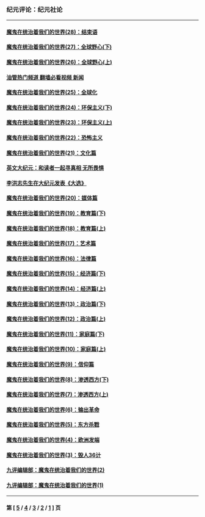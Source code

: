 ### 纪元评论：纪元社论
---
#### [魔鬼在统治着我们的世界(28)：结束语](../../pages/nsc422/n10936246.md?10070330) 
#### [魔鬼在统治着我们的世界(27)：全球野心(下)](../../pages/nsc422/n10928319.md?10070330) 
#### [魔鬼在统治着我们的世界(26)：全球野心(上)](../../pages/nsc422/n10900318.md?10070330) 
#### [油管热门频道 翻墙必看视频 新闻](ok?10070330)
#### [魔鬼在统治着我们的世界(25)：全球化](../../pages/nsc422/n10788205.md?10070330) 
#### [魔鬼在统治着我们的世界(24)：环保主义(下)](../../pages/nsc422/n10695307.md?10070330) 
#### [魔鬼在统治着我们的世界(23)：环保主义(上)](../../pages/nsc422/n10688613.md?10070330) 
#### [魔鬼在统治着我们的世界(22)：恐怖主义](../../pages/nsc422/n10614727.md?10070330) 
#### [魔鬼在统治着我们的世界(21)：文化篇](../../pages/nsc422/n10597706.md?10070330) 
#### [英文大纪元：和读者一起寻真相 无所畏惧](../../pages/nsc422/n12542027.md?10070330) 
#### [李洪志先生在大纪元发表《大选》](../../pages/nsc422/n12534746.md?10070330) 
#### [魔鬼在统治着我们的世界(20)：媒体篇](../../pages/nsc422/n10586579.md?10070330) 
#### [魔鬼在统治着我们的世界(19)：教育篇(下)](../../pages/nsc422/n10564808.md?10070330) 
#### [魔鬼在统治着我们的世界(18)：教育篇(上)](../../pages/nsc422/n10526970.md?10070330) 
#### [魔鬼在统治着我们的世界(17)：艺术篇](../../pages/nsc422/n10499093.md?10070330) 
#### [魔鬼在统治着我们的世界(16)：法律篇](../../pages/nsc422/n10485969.md?10070330) 
#### [魔鬼在统治着我们的世界(15)：经济篇(下)](../../pages/nsc422/n10469975.md?10070330) 
#### [魔鬼在统治着我们的世界(14)：经济篇(上)](../../pages/nsc422/n10457370.md?10070330) 
#### [魔鬼在统治着我们的世界(13)：政治篇(下)](../../pages/nsc422/n10448270.md?10070330) 
#### [魔鬼在统治着我们的世界(12)：政治篇(上)](../../pages/nsc422/n10444576.md?10070330) 
#### [魔鬼在统治着我们的世界(11)：家庭篇(下)](../../pages/nsc422/n10440961.md?10070330) 
#### [魔鬼在统治着我们的世界(10)：家庭篇(上)](../../pages/nsc422/n10435448.md?10070330) 
#### [魔鬼在统治着我们的世界(9)：信仰篇](../../pages/nsc422/n10432159.md?10070330) 
#### [魔鬼在统治着我们的世界(8)：渗透西方(下)](../../pages/nsc422/n10429603.md?10070330) 
#### [魔鬼在统治着我们的世界(7)：渗透西方(上)](../../pages/nsc422/n10426013.md?10070330) 
#### [魔鬼在统治着我们的世界(6)：输出革命](../../pages/nsc422/n10421536.md?10070330) 
#### [魔鬼在统治着我们的世界(5)：东方杀戮](../../pages/nsc422/n10417707.md?10070330) 
#### [魔鬼在统治着我们的世界(4)：欧洲发端](../../pages/nsc422/n10414890.md?10070330) 
#### [魔鬼在统治着我们的世界(3)：毁人36计](../../pages/nsc422/n10411583.md?10070330) 
#### [九评编辑部：魔鬼在统治着我们的世界(2)](../../pages/nsc422/n10410036.md?10070330) 
#### [九评编辑部：魔鬼在统治着我们的世界(1)](../../pages/nsc422/n10406825.md?10070330) 

---
#### 第 [ [5](./5.md?10070330) / [4](./4.md?10070330) / [3](./3.md?10070330) / [2](./2.md?10070330) / [1](./1.md?10070330) ] 页
